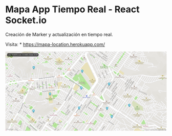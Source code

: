 # Mapa App Tiempo Real - React Socket.io

Creación de Marker y actualización en tiempo real.

Visita: \* https://mapa-location.herokuapp.com/

![AppListaGastos](https://raw.githubusercontent.com/chaicopadillag/MapaAppTiempoReal-React-Socket.io/master/screen-shoot.png)
